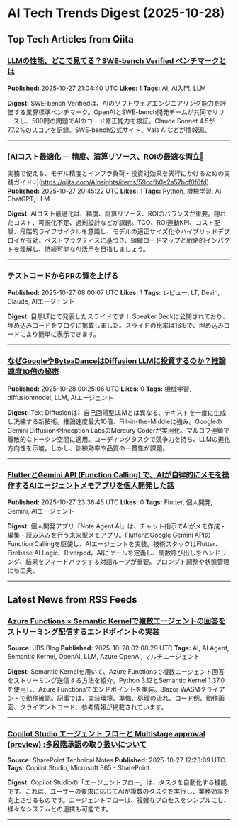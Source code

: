 # AI Tech Trends Digest (2025-10-28)


## Top Tech Articles from Qiita


### [LLMの性能、どこで見てる？SWE-bench Verified ベンチマークとは](https://qiita.com/GeneLab_999/items/a557780347f52a7cda49)
**Published:** 2025-10-27 21:04:40 UTC
**Likes:** 1
**Tags:** AI, AI入門, LLM

**Digest:**
SWE-bench Verifiedは、AIのソフトウェアエンジニアリング能力を評価する業界標準ベンチマーク。OpenAIとSWE-bench開発チームが共同でリリースし、500問の問題でAIのコード修正能力を検証。Claude Sonnet 4.5が77.2%のスコアを記録。SWE-bench公式サイト、Vals AIなどが情報源。

---

### [AIコスト最適化 — 精度、演算リソース、ROIの最適な両立🔧

実務で使える、モデル精度とインフラ負荷・投資対効果を天秤にかけるための実践ガイド💡](https://qiita.com/AInsights/items/59ccfb0e2a57bcf0f6fd)
**Published:** 2025-10-27 20:45:22 UTC
**Likes:** 1
**Tags:** Python, 機械学習, AI, ChatGPT, LLM

**Digest:**
AIコスト最適化は、精度、計算リソース、ROIのバランスが重要。隠れたコスト、可視化不足、過剰設計などが課題。TCO、ROI連動KPI、コスト配賦、段階的ライフサイクルを意識し、モデルの適正サイズ化やハイブリッドデプロイが有効。ベストプラクティスに基づき、組織ロードマップと戦略的インパクトを理解し、持続可能なAI活用を目指しましょう。

---

### [テストコードからPRの質を上げる](https://qiita.com/OtsukaTomoaki/items/74181af9ec8c7af13f4c)
**Published:** 2025-10-27 08:00:07 UTC
**Likes:** 1
**Tags:** レビュー, LT, Devin, Claude, AIエージェント

**Digest:**
目黒LTにて発表したスライドです！ Speaker Deckに公開されており、埋め込みコードをブログに掲載しました。スライドの比率は16:9で、埋め込みコードにより簡単に表示できます。

---

### [なぜGoogleやByteaDanceはDiffusion LLMに投資するのか？推論速度10倍の秘密](https://qiita.com/RepKuririn/items/2391bace39093d9ab199)
**Published:** 2025-10-28 00:25:06 UTC
**Likes:** 0
**Tags:** 機械学習, diffusionmodel, LLM, AIエージェント

**Digest:**
Text Diffusionは、自己回帰型LLMとは異なる、テキストを一度に生成し洗練する新技術。推論速度最大10倍、Fill-in-the-Middleに強み。GoogleのGemini DiffusionやInception LabsのMercury Coderが実用化。マルコフ連鎖で離散的なトークン空間に適用。コーディングタスクで競争力を持ち、LLMの進化方向性を示唆。しかし、訓練効率や品質の一貫性が課題。

---

### [FlutterとGemini API (Function Calling) で、AIが自律的にメモを操作するAIエージェントメモアプリを個人開発した話](https://qiita.com/Hanull/items/fb52469a3758243ffd23)
**Published:** 2025-10-27 23:36:45 UTC
**Likes:** 0
**Tags:** Flutter, 個人開発, Gemini, AIエージェント

**Digest:**
個人開発アプリ『Note Agent AI』は、チャット指示でAIがメモ作成・編集・読み込みを行う未来型メモアプリ。FlutterとGoogle Gemini APIのFunction Callingを駆使し、AIエージェントを実装。技術スタックはFlutter、Firebase AI Logic、Riverpod。AIにツールを定義し、関数呼び出しをハンドリング、結果をフィードバックする対話ループが重要。プロンプト調整や状態管理にも工夫。

---

## Latest News from RSS Feeds


### [Azure Functions × Semantic Kernelで複数エージェントの回答をストリーミング配信するエンドポイントの実装](https://blog.jbs.co.jp/entry/2025/10/28/110829)
**Source:** JBS Blog
**Published:** 2025-10-28 02:08:29 UTC
**Tags:** AI, AI Agent, Semantic Kernel, OpenAI, LLM, Azure OpenAI, マルチエージェント

**Digest:**
Semantic Kernelを用いて、Azure Functionsで複数エージェント回答をストリーミング送信する方法を紹介。Python 3.12とSemantic Kernel 1.37.0を使用し、Azure Functionsでエンドポイントを実装。Blazor WASMクライアントで動作確認。記事では、実装環境、準備、処理の流れ、コード例、動作画面、クライアントコード、参考情報が掲載されています。

---

### [Copilot Studio エージェント フローと Multistage approval (preview) :多段階承認の取り扱いについて](https://shanqiai.lekumo.biz/sharepoint_technical_note/2025/10/copilot-studio--e630.html)
**Source:** SharePoint Technical Notes
**Published:** 2025-10-27 12:23:09 UTC
**Tags:** Copilot Studio, Microsoft 365 - SharePoint

**Digest:**
Copilot Studioの「エージェントフロー」は、タスクを自動化する機能です。これは、ユーザーの要求に応じてAIが複数のタスクを実行し、業務効率を向上させるものです。エージェントフローは、複雑なプロセスをシンプルにし、様々なシステムとの連携も可能です。

---